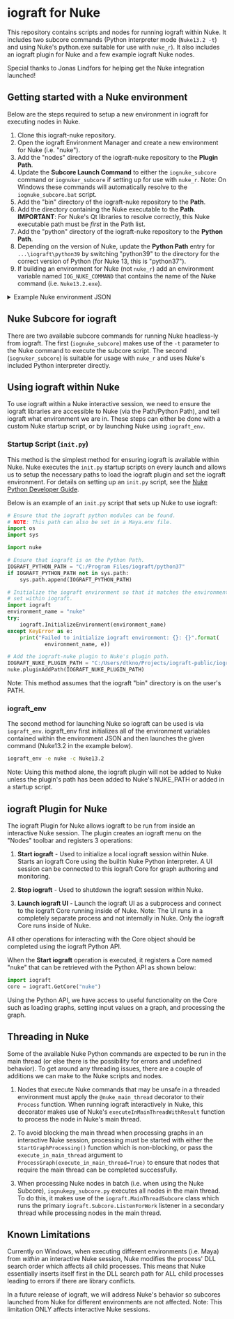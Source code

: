 # iograft for Nuke

This repository contains scripts and nodes for running iograft within Nuke. It includes two subcore commands (Python interpreter mode (`Nuke13.2 -t`) and using Nuke's python.exe suitable for use with `nuke_r`). It also includes an iograft plugin for Nuke and a few example iograft Nuke nodes.

Special thanks to Jonas Lindfors for helping get the Nuke integration launched!

## Getting started with a Nuke environment

Below are the steps required to setup a new environment in iograft for executing nodes in Nuke.

1. Clone this iograft-nuke repository.
2. Open the iograft Environment Manager and create a new environment for Nuke (i.e. "nuke").
3. Add the "nodes" directory of the iograft-nuke repository to the **Plugin Path**.
4. Update the **Subcore Launch Command** to either the `iognuke_subcore` command or `iognuker_subcore` if setting up for use with `nuke_r`. Note: On Windows these commands will automatically resolve to the `iognuke_subcore.bat` script.
5. Add the "bin" directory of the iograft-nuke repository to the **Path**.
6. Add the directory containing the Nuke executable to the **Path**. **IMPORTANT**: For Nuke's Qt libraries to resolve correctly, this Nuke executable path must be _first_ in the Path list.
7. Add the "python" directory of the iograft-nuke repository to the **Python Path**.
8. Depending on the version of Nuke, update the **Python Path** entry for `...\iograft\python39` by switching "python39" to the directory for the correct version of Python (for Nuke 13, this is "python37").
9. If building an environment for Nuke (not `nuke_r`) add an environment variable named `IOG_NUKE_COMMAND` that contains the name of the Nuke command (i.e. `Nuke13.2.exe`).

<details><summary>Example Nuke environment JSON</summary>
<p>

```json
{
    "plugin_path": [
        "C:\\Program Files\\iograft\\types",
        "C:\\Program Files\\iograft\\nodes",
        "{IOGRAFT_USER_CONFIG_DIR}\\types",
        "{IOGRAFT_USER_CONFIG_DIR}\\nodes",
        "C:\\Users\\dtkno\\Projects\\iograft-public\\iograft-nuke\\nodes"
    ],
    "subcore": {
        "launch_command": "iognuke_subcore"
    },
    "path": [
        "C:\\Program Files\\Nuke13.2v1",
        "C:\\Program Files\\iograft\\bin",
        "C:\\Users\\dtkno\\Projects\\iograft-public\\iograft-nuke\\bin"
    ],
    "python_path": [
        "C:\\Program Files\\iograft\\types",
        "C:\\Program Files\\iograft\\python37",
        "C:\\Users\\dtkno\\Projects\\iograft-public\\iograft-nuke\\python"
    ],
    "environment_variables": {
        "IOG_NUKE_COMMAND": "Nuke13.2.exe"
    },
    "appended_environments": [],
    "name": "nuke"
}
```

</p>
</details>

## Nuke Subcore for iograft

There are two available subcore commands for running Nuke headless-ly from iograft. The first (`iognuke_subcore`) makes use of the `-t` parameter to the Nuke command to execute the subcore script. The second (`iognuker_subcore`) is suitable for usage with `nuke_r` and uses Nuke's included Python interpreter directly.


## Using iograft within Nuke

To use iograft within a Nuke interactive session, we need to ensure the iograft libraries are accessible to Nuke (via the Path/Python Path), and tell iograft what environment we are in. These steps can either be done with a custom Nuke startup script, or by launching Nuke using `iograft_env`.

### Startup Script (`init.py`)

This method is the simplest method for ensuring iograft is available within Nuke. Nuke executes the `init.py` startup scripts on every launch and allows us to setup the necessary paths to load the iograft plugin and set the iograft environment. For details on setting up an `init.py` script, see the [Nuke Python Developer Guide](https://learn.foundry.com/nuke/developers/63/pythondevguide/startup.html).

Below is an example of an `init.py` script that sets up Nuke to use iograft:
```python
# Ensure that the iograft python modules can be found.
# NOTE: This path can also be set in a Maya.env file.
import os
import sys

import nuke

# Ensure that iograft is on the Python Path.
IOGRAFT_PYTHON_PATH = "C:/Program Files/iograft/python37"
if IOGRAFT_PYTHON_PATH not in sys.path:
    sys.path.append(IOGRAFT_PYTHON_PATH)

# Initialize the iograft environment so that it matches the environment
# set within iograft.
import iograft
environment_name = "nuke"
try:
    iograft.InitializeEnvironment(environment_name)
except KeyError as e:
    print("Failed to initialize iograft environment: {}: {}".format(
            environment_name, e))

# Add the iograft-nuke plugin to Nuke's plugin path.
IOGRAFT_NUKE_PLUGIN_PATH = "C:/Users/dtkno/Projects/iograft-public/iograft-nuke/plugin"
nuke.pluginAddPath(IOGRAFT_NUKE_PLUGIN_PATH)
```

Note: This method assumes that the iograft "bin" directory is on the user's PATH.

### iograft_env

The second method for launching Nuke so iograft can be used is via `iograft_env`. iograft_env first initializes all of the environment variables contained within the environment JSON and then launches the given command (Nuke13.2 in the example below).

```bat
iograft_env -e nuke -c Nuke13.2
```

Note: Using this method alone, the iograft plugin will not be added to Nuke unless the plugin's path has been added to Nuke's NUKE_PATH or added in a startup script.


## iograft Plugin for Nuke

The iograft Plugin for Nuke allows iograft to be run from inside an interactive Nuke session. The plugin creates an iograft menu on the "Nodes" toolbar and registers 3 operations:

1. **Start iograft** -
Used to initialize a local iograft session within Nuke. Starts an iograft Core using the builtin Nuke Python interpreter. A UI session can be connected to this iograft Core for graph authoring and monitoring.

2. **Stop iograft** -
Used to shutdown the iograft session within Nuke.

3. **Launch iograft UI** -
Launch the iograft UI as a subprocess and connect to the iograft Core running inside of Nuke. Note: The UI runs in a completely separate process and not internally in Nuke. Only the iograft Core runs inside of Nuke.

All other operations for interacting with the Core object should be completed using the iograft Python API.

When the **Start iograft** operation is executed, it registers a Core named "nuke" that can be retrieved with the Python API as shown below:

```python
import iograft
core = iograft.GetCore("nuke")
```

Using the Python API, we have access to useful functionality on the Core such as loading graphs, setting input values on a graph, and processing the graph.


## Threading in Nuke

Some of the available Nuke Python commands are expected to be run in the main thread (or else there is the possibility for errors and undefined behavior). To get around any threading issues, there are a couple of additions we can make to the Nuke scripts and nodes.

1. Nodes that execute Nuke commands that may be unsafe in a threaded environment must apply the `@nuke_main_thread` decorator to their `Process` function. When running iograft interactively in Nuke, this decorator makes use of Nuke's `executeInMainThreadWithResult` function to process the node in Nuke's main thread.

2. To avoid blocking the main thread when processing graphs in an interactive Nuke session, processing must be started with either the `StartGraphProcessing()` function which is non-blocking, or pass the `execute_in_main_thread` argument to `ProcessGraph(execute_in_main_thread=True)` to ensure that nodes that require the main thread can be completed successfully.

3. When processing Nuke nodes in batch (i.e. when using the Nuke Subcore), `iognukepy_subcore.py` executes all nodes in the main thread. To do this, it makes use of the `iograft.MainThreadSubcore` class which runs the primary `iograft.Subcore.ListenForWork` listener in a secondary thread while processing nodes in the main thread.


## Known Limitations

Currently on Windows, when executing different environments (i.e. Maya) from _within_ an interactive Nuke session, Nuke modifies the process' DLL search order which affects all child processes. This means that Nuke essentially inserts itself first in the DLL search path for ALL child processes leading to errors if there are library conflicts.

In a future release of iograft, we will address Nuke's behavior so subcores launched from Nuke for different environments are not affected. Note: This limitation ONLY affects interactive Nuke sessions.
